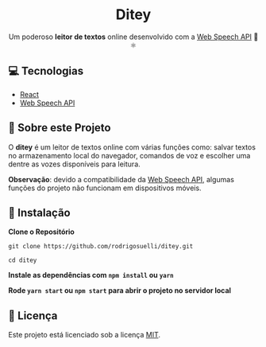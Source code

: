 <h1 align="center" >Ditey</h1>
<p align="center">Um poderoso <strong>leitor de textos</strong> online desenvolvido com a <a href="https://developer.mozilla.org/en-US/docs/Web/API/Web_Speech_API">Web Speech API</a> 🎤⚛</p>

## 💻 Tecnologias

- [React](https://reactjs.org)
- [Web Speech API](https://developer.mozilla.org/en-US/docs/Web/API/Web_Speech_API)

## 🤔 Sobre este Projeto

O **ditey** é um leitor de textos online com várias funções como: salvar textos no armazenamento local do navegador, comandos de voz e escolher uma dentre as vozes disponíveis para leitura.

**Observação**: devido a compatibilidade da [Web Speech API](https://developer.mozilla.org/en-US/docs/Web/API/Web_Speech_API), algumas funções do projeto não funcionam em dispositivos móveis.

## 🚀 Instalação

**Clone o Repositório**

```
git clone https://github.com/rodrigosuelli/ditey.git

cd ditey
```

**Instale as dependências com `npm install` ou `yarn`**

**Rode `yarn start` ou `npm start` para abrir o projeto no servidor local**

## :memo: Licença

Este projeto está licenciado sob a licença [MIT](./LICENSE).
